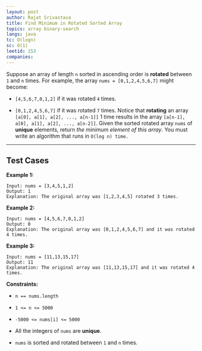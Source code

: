 ```yaml
---
layout: post
author: Rajat Srivastava
title: Find Minimum in Rotated Sorted Array
topics: array binary-search
langs: java
tc: O(logn)
sc: O(1)
leetid: 153
companies:
---
```

Suppose an array of length `n` sorted in ascending order is **rotated** between `1` and `n` times. For example, the array `nums = [0,1,2,4,5,6,7]` might become:
	
* `[4,5,6,7,0,1,2]` if it was rotated `4` times.
	
* `[0,1,2,4,5,6,7]` if it was rotated `7` times.
Notice that **rotating** an array `[a[0], a[1], a[2], ..., a[n-1]]` 1 time results in the array `[a[n-1], a[0], a[1], a[2], ..., a[n-2]]`.
Given the sorted rotated array `nums` of **unique** elements, return *the minimum element of this array*.
You must write an algorithm that runs in `O(log n) time.`
 
---
## Test Cases
**Example 1:**
```
Input: nums = [3,4,5,1,2]
Output: 1
Explanation: The original array was [1,2,3,4,5] rotated 3 times.
```
**Example 2:**
```
Input: nums = [4,5,6,7,0,1,2]
Output: 0
Explanation: The original array was [0,1,2,4,5,6,7] and it was rotated 4 times.
```
**Example 3:**
```
Input: nums = [11,13,15,17]
Output: 11
Explanation: The original array was [11,13,15,17] and it was rotated 4 times. 
```
 
**Constraints:**
	
* `n == nums.length`
	
* `1 <= n <= 5000`
	
* `-5000 <= nums[i] <= 5000`
	
* All the integers of `nums` are **unique**.
	
* `nums` is sorted and rotated between `1` and `n` times.

        